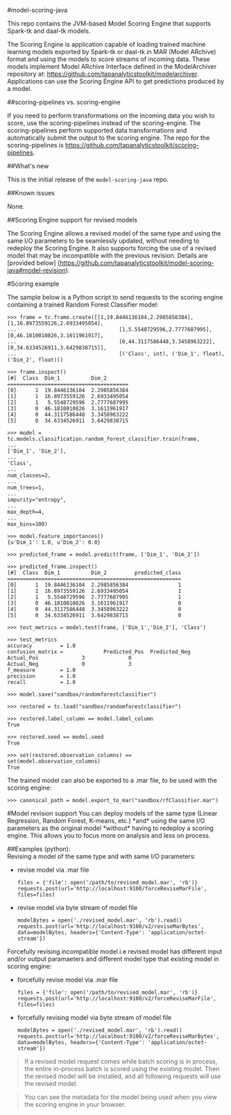 #model-scoring-java

This repo contains the JVM-based Model Scoring Engine that supports Spark-tk and daal-tk models. 

The Scoring Engine is application capable of loading trained machine learning models exported by Spark-tk or daal-tk in MAR (Model ARchive) format and using the models to score streams of incoming data. These models implement Model ARchive Interface defined in the ModelArchiver repository at: https://github.com/tapanalyticstoolkit/modelarchiver. Applications can use the Scoring Engine API to get predictions produced by a model.

##scoring-pipelines vs. scoring-engine

If you need to perform transformations on the incoming data you wish to score, use the scoring-pipelines instead of the scoring-engine. The scoring-pipelines perform supported data transformations and automatically submit the output to the scoring engine. The repo for the scoring-pipelines is https://github.com/tapanalyticstoolkit/scoring-pipelines.

##What's new

This is the initial release of the `model-scoring-java` repo.

##Known issues

None.

##Scoring Engine support for revised models

The Scoring Engine allows a revised model of the same type and using the same I/O parameters to be seamlessly updated, without needing to redeploy the Scoring Engine. It also supports forcing the use of a revised model that may be incompatible with the previous revision. Details are [provided below] (https://github.com/tapanalyticstoolkit/model-scoring-java#model-revision).

#Scoring example  

The sample below is a Python script to send requests to the scoring engine containing a trained Random Forest Classifier model:  

```
>>> frame = tc.frame.create([[1,19.8446136104,2.2985856384],[1,16.8973559126,2.6933495054],
...                                 [1,5.5548729596,2.7777687995],[0,46.1810010826,3.1611961917],
...                                 [0,44.3117586448,3.3458963222],[0,34.6334526911,3.6429838715]],
...                                 [('Class', int), ('Dim_1', float), ('Dim_2', float)])

>>> frame.inspect()
[#]  Class  Dim_1          Dim_2
=======================================
[0]      1  19.8446136104  2.2985856384
[1]      1  16.8973559126  2.6933495054
[2]      1   5.5548729596  2.7777687995
[3]      0  46.1810010826  3.1611961917
[4]      0  44.3117586448  3.3458963222
[5]      0  34.6334526911  3.6429838715

>>> model = tc.models.classification.random_forest_classifier.train(frame,
...                                                                ['Dim_1', 'Dim_2'],
...                                                                'Class',
...                                                                num_classes=2,
...                                                                num_trees=1,
...                                                                impurity="entropy",
...                                                                max_depth=4,
...                                                                max_bins=100)

>>> model.feature_importances()
{u'Dim_1': 1.0, u'Dim_2': 0.0}

>>> predicted_frame = model.predict(frame, ['Dim_1', 'Dim_2'])

>>> predicted_frame.inspect()
[#]  Class  Dim_1          Dim_2         predicted_class
========================================================
[0]      1  19.8446136104  2.2985856384                1
[1]      1  16.8973559126  2.6933495054                1
[2]      1   5.5548729596  2.7777687995                1
[3]      0  46.1810010826  3.1611961917                0
[4]      0  44.3117586448  3.3458963222                0
[5]      0  34.6334526911  3.6429838715                0

>>> test_metrics = model.test(frame, ['Dim_1','Dim_2'], 'Class')

>>> test_metrics
accuracy         = 1.0
confusion_matrix =             Predicted_Pos  Predicted_Neg
Actual_Pos              3              0
Actual_Neg              0              3
f_measure        = 1.0
precision        = 1.0
recall           = 1.0

>>> model.save("sandbox/randomforestclassifier")

>>> restored = tc.load("sandbox/randomforestclassifier")

>>> restored.label_column == model.label_column
True

>>> restored.seed == model.seed
True

>>> set(restored.observation_columns) == set(model.observation_columns)
True
```  

The trained model can also be exported to a .mar file, to be used with the scoring engine:  
```  
>>> canonical_path = model.export_to_mar("sandbox/rfClassifier.mar")
```  

<a name="model-revision">
#Model revision support
You can deploy models of the same type (Linear Regression, Random Forest, K-means, etc.) *and* using the same I/O parameters as the original model *without* having to redeploy a scoring engine. This allows you to focus more on analysis and less on process.

##Examples (python):  
Revising a model of the same type and with same I/O parameters: 

* revise model via .mar file 

	```
    files = {'file': open('/path/to/revised_model.mar', 'rb')}
    requests.post(url='http://localhost:9100/forceReviseMarFile', files=files)
    ```

* revise model via byte stream of model file 

	```
	modelBytes = open('./revised_model.mar', 'rb').read()
	requests.post(url='http://localhost:9100/v2/reviseMarBytes', data=modelBytes, headers={'Content-Type': 'application/octet-stream'})
	```

Forcefully revising incompatible model i.e revised model has different input and/or output paramaeters and different model type that existing model in scoring engine:  

* forcefully revise model via .mar file

	```
    files = {'file': open('/path/to/revised_model.mar', 'rb')}
    requests.post(url='http://localhost:9100/v2/forceReviseMarFile', files=files)
    ```

* forcefully revising model via byte stream of model file 

	```
	modelBytes = open('./revised_model.mar', 'rb').read()
	requests.post(url='http://localhost:9100/v2/forceReviseMarBytes', data=modelBytes, headers={'Content-Type': 'application/octet-stream'})
	```


>If a revised model request comes while batch scoring is in process, the entire in-process batch is scored using the existing model. Then the revised model will be installed, and all following requests will use the revised model.  
  
  
>You can see the metadata for the model being used when you view the scoring engine in your browser.
